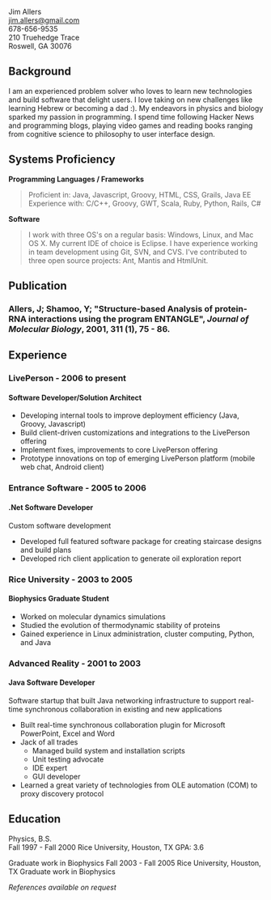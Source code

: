Jim Allers  
jim.allers@gmail.com  
678-656-9535  
210 Truehedge Trace  
Roswell, GA 30076  
    
## Background 

I am an experienced problem solver who loves to learn new technologies and build software that delight users. I love taking on new challenges like learning Hebrew or becoming a dad :). My endeavors in physics and biology sparked my passion in programming. I spend time following Hacker News and programming blogs, playing video games and reading books ranging from cognitive science to philosophy to user interface design.

## Systems Proficiency 
**Programming  Languages / Frameworks** 
> Proficient in: Java, Javascript, Groovy, HTML, CSS, Grails, Java EE 
> Experience with: C/C++, Groovy, GWT, Scala, Ruby, Python, Rails, C# 

**Software** 
> I work with three OS's on a regular basis: Windows, Linux, and Mac OS X. My current IDE of choice is Eclipse. I have experience working in team development using Git, SVN, and CVS. I've contributed to three open source projects: Ant, Mantis and HtmlUnit. 

## Publication
### Allers, J; Shamoo, Y; "Structure-based Analysis of protein-RNA interactions using the program ENTANGLE", *Journal of Molecular Biology*, 2001, 311 (1), 75 - 86.

## Experience
### LivePerson - 2006 to present
#### Software Developer/Solution Architect

* Developing internal tools to improve deployment efficiency (Java, Groovy, Javascript)  
* Build client-driven customizations and integrations to the LivePerson offering  
* Implement fixes, improvements to core LivePerson offering  
* Prototype innovations on top of emerging LivePerson platform (mobile web chat, Android client)

### Entrance Software - 2005 to 2006 
#### .Net Software Developer  
  
Custom software development  

* Developed full featured software package for creating staircase designs and build plans  
* Developed rich client application to generate oil exploration report  

### Rice University - 2003 to 2005
#### Biophysics Graduate Student  

* Worked on molecular dynamics simulations  
* Studied the evolution of thermodynamic stability of proteins  
* Gained experience in Linux administration, cluster computing, Python, and Java  

### Advanced Reality - 2001 to 2003
#### Java Software Developer  
Software startup that built Java networking infrastructure to support real-time synchronous collaboration
in existing and new applications  

* Built real-time synchronous collaboration plugin for Microsoft PowerPoint, Excel and Word  
* Jack of all trades  
  * Managed build system and installation scripts  
  * Unit testing advocate  
  * IDE expert  
  * GUI developer  
* Learned a great variety of technologies from OLE automation (COM) to proxy discovery protocol  
  

## Education 
Physics, B.S.  
Fall 1997 - Fall 2000 
Rice University, Houston, TX 
GPA: 3.6 

Graduate work in Biophysics 
Fall 2003 - Fall 2005 
Rice University, Houston, TX 
Graduate work in Biophysics 

_References available on request_  
